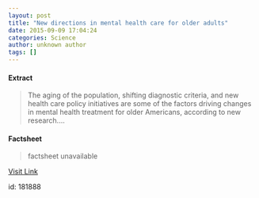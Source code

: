 ```yaml
---
layout: post
title: "New directions in mental health care for older adults"
date: 2015-09-09 17:04:24
categories: Science
author: unknown author
tags: []
---
```



#### Extract
>The aging of the population, shifting diagnostic criteria, and new health care policy initiatives are some of the factors driving changes in mental health treatment for older Americans, according to new research....

#### Factsheet
>factsheet unavailable

[Visit Link](http://www.sciencedaily.com/releases/2015/09/150909130424.htm)

id:  181888


